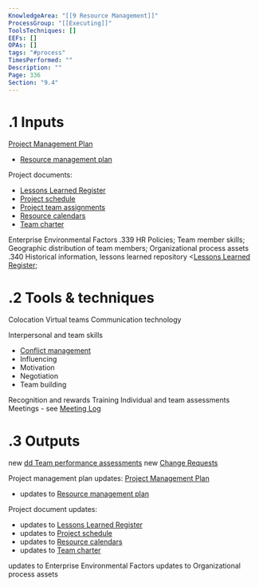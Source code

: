 ```yaml
---
KnowledgeArea: "[[9 Resource Management]]"
ProcessGroup: "[[Executing]]"
ToolsTechniques: []
EEFs: []
OPAs: []
tags: "#process"
TimesPerformed: ""
Description: ""
Page: 336
Section: "9.4"
---
```

# .1 Inputs

[Project Management Plan](Project%20Management%20Plan.md)
* [Resource management plan](Resource%20management%20plan.md)

Project documents:
* [Lessons Learned Register](Lessons%20Learned%20Register.md)
* [Project schedule](Project%20schedule.md)
* [Project team assignments](Project%20team%20assignments.md)
* [Resource calendars](Resource%20calendars.md)
* [Team charter](Team%20charter.md)

Enterprise Environmental Factors .339 HR Policies; Team member skills; Geographic distribution of team members;
Organizational process assets .340 Historical information, lessons learned repository <[Lessons Learned Register](Lessons%20Learned%20Register.md);

# .2 Tools & techniques
Colocation
Virtual teams
Communication technology

Interpersonal and team skills
* [Conflict management](Conflict%20management.md)
* Influencing
* Motivation
* Negotiation
* Team building

Recognition and rewards
Training
Individual and team assessments
Meetings - see [Meeting Log](Meeting%20Log.md)

# .3 Outputs
new [dd Team performance assessments](Procurement%20Documentation.md)
new [Change Requests](Change%20Requests.md)

Project management plan updates: [Project Management Plan](Project%20Management%20Plan.md)
* updates to [Resource management plan](Resource%20management%20plan.md)

Project document updates:
* updates to [Lessons Learned Register](Lessons%20Learned%20Register.md)
* updates to [Project schedule](Project%20schedule.md)
* updates to [Resource calendars](Resource%20calendars.md)
* updates to [Team charter](Team%20charter.md)

updates to Enterprise Environmental Factors 
updates to Organizational process assets 